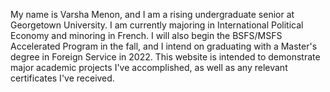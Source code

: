 My name is Varsha Menon, and I am a rising undergraduate senior at Georgetown University. I am currently majoring in International Political Economy and minoring in French. I will also begin the BSFS/MSFS Accelerated Program in the fall, and I intend on graduating with a Master's degree in Foreign Service in 2022. 
This website is intended to demonstrate major academic projects I've accomplished, as well as any relevant certificates I've received. 
